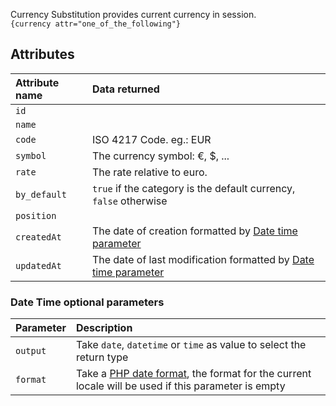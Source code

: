 Currency Substitution provides current currency in session.  
`{currency attr="one_of_the_following"}`

## Attributes

| Attribute name | Data returned                                                                                          |
|:---------------|:-------------------------------------------------------------------------------------------------------|
| `id`           | 	                                                                                                      |
| `name`         |                                                                                                        |
| `code`         | 	       ISO 4217 Code. eg.: EUR                                                                        |
| ` symbol `     | 	 	                	The currency symbol: €, $, ...                                                     |
| ` rate `       | 	 	 	                                The rate relative to euro.                                        |
| ` by_default ` | 	 	 	`true` if the category is the default currency, `false` otherwise                                 |
| ` position `   | 	 	 	                                                                                                  |
| ` createdAt `  | 	 	 	The date of creation formatted by  [Date time parameter](#date-time-optional-parameters)          |
| ` updatedAt `  | 	 	 	The date of last modification formatted by  [Date time parameter](#date-time-optional-parameters) |

### Date Time optional parameters
| Parameter | Description                                                                                                                                             |
|:----------|:--------------------------------------------------------------------------------------------------------------------------------------------------------|
| `output`  | Take `date`, `datetime` or `time` as value to select the return type                                                                                    |
| `format`  | Take a [PHP date format](https://www.php.net/manual/fr/datetime.format.php),  the format for the current locale will be used if this parameter is empty |